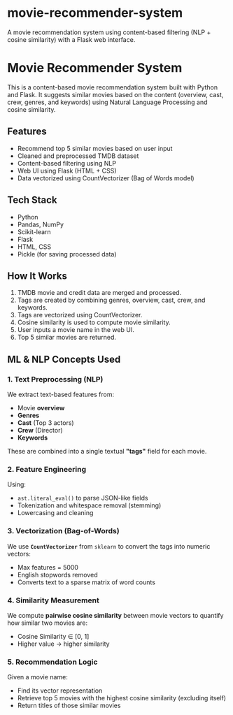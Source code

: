 # movie-recommender-system
A movie recommendation system using content-based filtering (NLP + cosine similarity) with a Flask web interface.

#  Movie Recommender System

This is a content-based movie recommendation system built with Python and Flask. It suggests similar movies based on the content (overview, cast, crew, genres, and keywords) using Natural Language Processing and cosine similarity.


## Features

- Recommend top 5 similar movies based on user input
- Cleaned and preprocessed TMDB dataset
- Content-based filtering using NLP
- Web UI using Flask (HTML + CSS)
- Data vectorized using CountVectorizer (Bag of Words model)


## Tech Stack

- Python
- Pandas, NumPy
- Scikit-learn
- Flask
- HTML, CSS
- Pickle (for saving processed data)

## How It Works

1. TMDB movie and credit data are merged and processed.
2. Tags are created by combining genres, overview, cast, crew, and keywords.
3. Tags are vectorized using CountVectorizer.
4. Cosine similarity is used to compute movie similarity.
5. User inputs a movie name in the web UI.
6. Top 5 similar movies are returned.

## ML & NLP Concepts Used

### 1. **Text Preprocessing (NLP)**
We extract text-based features from:
- Movie **overview**
- **Genres**
- **Cast** (Top 3 actors)
- **Crew** (Director)
- **Keywords**

These are combined into a single textual **"tags"** field for each movie.

### 2. **Feature Engineering**
Using:
- `ast.literal_eval()` to parse JSON-like fields
- Tokenization and whitespace removal (stemming) 
- Lowercasing and cleaning

### 3. **Vectorization (Bag-of-Words)**
We use **`CountVectorizer`** from `sklearn` to convert the tags into numeric vectors:
- Max features = 5000
- English stopwords removed
- Converts text to a sparse matrix of word counts

### 4. **Similarity Measurement**
We compute **pairwise cosine similarity** between movie vectors to quantify how similar two movies are:
- Cosine Similarity ∈ [0, 1]
- Higher value → higher similarity

### 5. **Recommendation Logic**
Given a movie name:
- Find its vector representation
- Retrieve top 5 movies with the highest cosine similarity (excluding itself)
- Return titles of those similar movies


